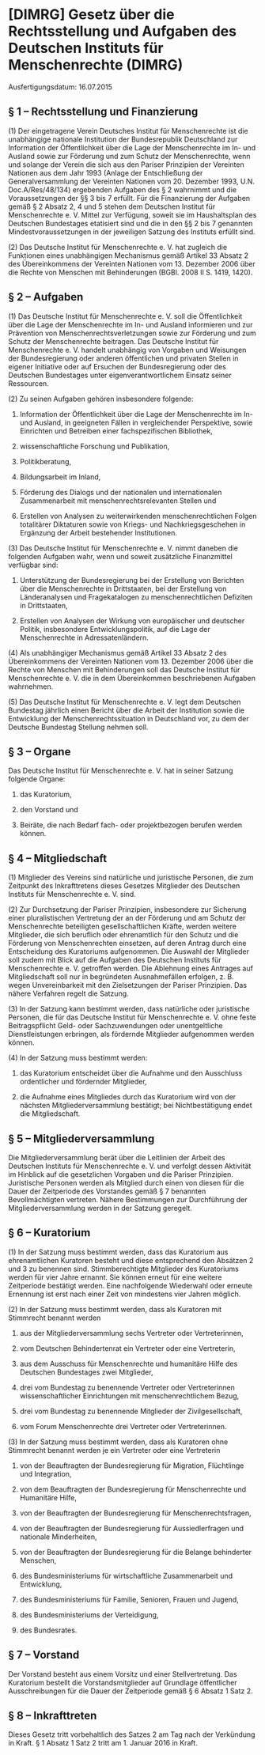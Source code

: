# [DIMRG] Gesetz über die Rechtsstellung und Aufgaben des Deutschen Instituts für Menschenrechte  (DIMRG)

Ausfertigungsdatum: 16.07.2015

 

## § 1 – Rechtsstellung und Finanzierung

(1) Der eingetragene Verein Deutsches Institut für Menschenrechte ist die unabhängige nationale Institution der Bundesrepublik Deutschland zur Information der Öffentlichkeit über die Lage der Menschenrechte im In- und Ausland sowie zur Förderung und zum Schutz der Menschenrechte, wenn und solange der Verein die sich aus den Pariser Prinzipien der Vereinten Nationen aus dem Jahr 1993 (Anlage der Entschließung der Generalversammlung der Vereinten Nationen vom 20. Dezember 1993, U.N. Doc.A/Res/48/134) ergebenden Aufgaben des § 2 wahrnimmt und die Voraussetzungen der §§ 3 bis 7 erfüllt. Für die Finanzierung der Aufgaben gemäß § 2 Absatz 2, 4 und 5 stehen dem Deutschen Institut für Menschenrechte e. V. Mittel zur Verfügung, soweit sie im Haushaltsplan des Deutschen Bundestages etatisiert sind und die in den §§ 2 bis 7 genannten Mindestvoraussetzungen in der jeweiligen Satzung des Instituts erfüllt sind.

(2) Das Deutsche Institut für Menschenrechte e. V. hat zugleich die Funktionen eines unabhängigen Mechanismus gemäß Artikel 33 Absatz 2 des Übereinkommens der Vereinten Nationen vom 13. Dezember 2006 über die Rechte von Menschen mit Behinderungen (BGBl. 2008 II S. 1419, 1420).


## § 2 – Aufgaben

(1) Das Deutsche Institut für Menschenrechte e. V. soll die Öffentlichkeit über die Lage der Menschenrechte im In- und Ausland informieren und zur Prävention von Menschenrechtsverletzungen sowie zur Förderung und zum Schutz der Menschenrechte beitragen. Das Deutsche Institut für Menschenrechte e. V. handelt unabhängig von Vorgaben und Weisungen der Bundesregierung oder anderen öffentlichen und privaten Stellen in eigener Initiative oder auf Ersuchen der Bundesregierung oder des Deutschen Bundestages unter eigenverantwortlichem Einsatz seiner Ressourcen.

(2) Zu seinen Aufgaben gehören insbesondere folgende:

1. Information der Öffentlichkeit über die Lage der Menschenrechte im In- und Ausland, in geeigneten Fällen in vergleichender Perspektive, sowie Einrichten und Betreiben einer fachspezifischen Bibliothek,

2. wissenschaftliche Forschung und Publikation,

3. Politikberatung,

4. Bildungsarbeit im Inland,

5. Förderung des Dialogs und der nationalen und internationalen Zusammenarbeit mit menschenrechtsrelevanten Stellen und

6. Erstellen von Analysen zu weiterwirkenden menschenrechtlichen Folgen totalitärer Diktaturen sowie von Kriegs- und Nachkriegsgeschehen in Ergänzung der Arbeit bestehender Institutionen.

(3) Das Deutsche Institut für Menschenrechte e. V. nimmt daneben die folgenden Aufgaben wahr, wenn und soweit zusätzliche Finanzmittel verfügbar sind:

1. Unterstützung der Bundesregierung bei der Erstellung von Berichten über die Menschenrechte in Drittstaaten, bei der Erstellung von Länderanalysen und Fragekatalogen zu menschenrechtlichen Defiziten in Drittstaaten,

2. Erstellen von Analysen der Wirkung von europäischer und deutscher Politik, insbesondere Entwicklungspolitik, auf die Lage der Menschenrechte in Adressatenländern.

(4) Als unabhängiger Mechanismus gemäß Artikel 33 Absatz 2 des Übereinkommens der Vereinten Nationen vom 13. Dezember 2006 über die Rechte von Menschen mit Behinderungen soll das Deutsche Institut für Menschenrechte e. V. die in dem Übereinkommen beschriebenen Aufgaben wahrnehmen.

(5) Das Deutsche Institut für Menschenrechte e. V. legt dem Deutschen Bundestag jährlich einen Bericht über die Arbeit der Institution sowie die Entwicklung der Menschenrechtssituation in Deutschland vor, zu dem der Deutsche Bundestag Stellung nehmen soll.


## § 3 – Organe

Das Deutsche Institut für Menschenrechte e. V. hat in seiner Satzung folgende Organe:

1. das Kuratorium,

2. den Vorstand und

3. Beiräte, die nach Bedarf fach- oder projektbezogen berufen werden können.


## § 4 – Mitgliedschaft

(1) Mitglieder des Vereins sind natürliche und juristische Personen, die zum Zeitpunkt des Inkrafttretens dieses Gesetzes Mitglieder des Deutschen Instituts für Menschenrechte e. V. sind.

(2) Zur Durchsetzung der Pariser Prinzipien, insbesondere zur Sicherung einer pluralistischen Vertretung der an der Förderung und am Schutz der Menschenrechte beteiligten gesellschaftlichen Kräfte, werden weitere Mitglieder, die sich beruflich oder ehrenamtlich für den Schutz und die Förderung von Menschenrechten einsetzen, auf deren Antrag durch eine Entscheidung des Kuratoriums aufgenommen. Die Auswahl der Mitglieder soll zudem mit Blick auf die Aufgaben des Deutschen Instituts für Menschenrechte e. V. getroffen werden. Die Ablehnung eines Antrages auf Mitgliedschaft soll nur in begründeten Ausnahmefällen erfolgen, z. B. wegen Unvereinbarkeit mit den Zielsetzungen der Pariser Prinzipien. Das nähere Verfahren regelt die Satzung.

(3) In der Satzung kann bestimmt werden, dass natürliche oder juristische Personen, die für das Deutsche Institut für Menschenrechte e. V. ohne feste Beitragspflicht Geld- oder Sachzuwendungen oder unentgeltliche Dienstleistungen erbringen, als fördernde Mitglieder aufgenommen werden können.

(4) In der Satzung muss bestimmt werden:

1. das Kuratorium entscheidet über die Aufnahme und den Ausschluss ordentlicher und fördernder Mitglieder,

2. die Aufnahme eines Mitgliedes durch das Kuratorium wird von der nächsten Mitgliederversammlung bestätigt; bei Nichtbestätigung endet die Mitgliedschaft.


## § 5 – Mitgliederversammlung

Die Mitgliederversammlung berät über die Leitlinien der Arbeit des Deutschen Instituts für Menschenrechte e. V. und verfolgt dessen Aktivität im Hinblick auf die gesetzlichen Vorgaben und die Pariser Prinzipien. Juristische Personen werden als Mitglied durch einen von diesen für die Dauer der Zeitperiode des Vorstandes gemäß § 7 benannten Bevollmächtigten vertreten. Nähere Bestimmungen zur Durchführung der Mitgliederversammlung werden in der Satzung geregelt.


## § 6 – Kuratorium

(1) In der Satzung muss bestimmt werden, dass das Kuratorium aus ehrenamtlichen Kuratoren besteht und diese entsprechend den Absätzen 2 und 3 zu benennen sind. Stimmberechtigte Mitglieder des Kuratoriums werden für vier Jahre ernannt. Sie können erneut für eine weitere Zeitperiode bestätigt werden. Eine nachfolgende Wiederwahl oder erneute Ernennung ist erst nach einer Zeit von mindestens vier Jahren möglich.

(2) In der Satzung muss bestimmt werden, dass als Kuratoren mit Stimmrecht benannt werden

1. aus der Mitgliederversammlung sechs Vertreter oder Vertreterinnen,

2. vom Deutschen Behindertenrat ein Vertreter oder eine Vertreterin,

3. aus dem Ausschuss für Menschenrechte und humanitäre Hilfe des Deutschen Bundestages zwei Mitglieder,

4. drei vom Bundestag zu benennende Vertreter oder Vertreterinnen wissenschaftlicher Einrichtungen mit menschenrechtlichem Bezug,

5. drei vom Bundestag zu benennende Mitglieder der Zivilgesellschaft,

6. vom Forum Menschenrechte drei Vertreter oder Vertreterinnen.

(3) In der Satzung muss bestimmt werden, dass als Kuratoren ohne Stimmrecht benannt werden je ein Vertreter oder eine Vertreterin

1. von der Beauftragten der Bundesregierung für Migration, Flüchtlinge und Integration,

2. von dem Beauftragten der Bundesregierung für Menschenrechte und Humanitäre Hilfe,

3. von der Beauftragten der Bundesregierung für Menschenrechtsfragen,

4. von der Beauftragten der Bundesregierung für Aussiedlerfragen und nationale Minderheiten,

5. von der Beauftragten der Bundesregierung für die Belange behinderter Menschen,

6. des Bundesministeriums für wirtschaftliche Zusammenarbeit und Entwicklung,

7. des Bundesministeriums für Familie, Senioren, Frauen und Jugend,

8. des Bundesministeriums der Verteidigung,

9. des Bundesrates.


## § 7 – Vorstand

Der Vorstand besteht aus einem Vorsitz und einer Stellvertretung. Das Kuratorium bestellt die Vorstandsmitglieder auf Grundlage öffentlicher Ausschreibungen für die Dauer der Zeitperiode gemäß § 6 Absatz 1 Satz 2.


## § 8 – Inkrafttreten

Dieses Gesetz tritt vorbehaltlich des Satzes 2 am Tag nach der Verkündung in Kraft. § 1 Absatz 1 Satz 2 tritt am 1. Januar 2016 in Kraft.
